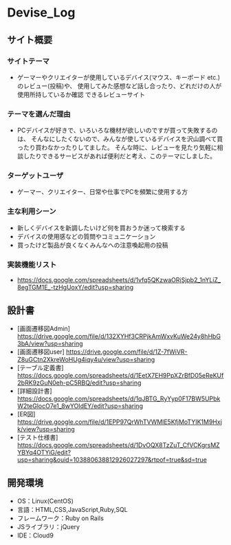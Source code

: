 # Devise_Log

## サイト概要
### サイトテーマ
- ゲーマーやクリエイターが使用しているデバイス(マウス、キーボード etc.)のレビュー(投稿)や、
  使用してみた感想など話し合ったり、どれだけの人が使用所持しているか確認
  できるレビューサイト

### テーマを選んだ理由
- PCデバイスが好きで、いろいろな機材が欲しいのですが買って失敗するのは、
  そんなにしたくないので、みんなが使しているデバイスを沢山調べて買ったり買わなかったりしてました。
  そんな時に、レビューを見たり気軽に相談したりできるサービスがあれば便利だと考え、このテーマにしました。

### ターゲットユーザ
- ゲーマー、クリエイター、日常や仕事でPCを頻繁に使用する方

### 主な利用シーン
- 新しくデバイスを新調したいけど何を買おうか迷って検索する
- デバイスの使用感などの質問やコミュニケーション
- 買ったけど製品が良くなくみんなへの注意喚起用の投稿

### 実装機能リスト
- https://docs.google.com/spreadsheets/d/1vfq5QKzwaORjSjpb2_1nYLiZ_8egTGM1E_-tzHgUoxY/edit?usp=sharing

## 設計書
- [画面遷移図Admin] https://drive.google.com/file/d/132XYHf3CRPjkAmWxvKuWe24y8hHbG3bA/view?usp=sharing
- [画面遷移図user] https://drive.google.com/file/d/1Z-7fWiVR-Z8uGCtn2XkreWoHUg4iqy4u/view?usp=sharing
- [テーブル定義書] https://docs.google.com/spreadsheets/d/1EetX7EH9PpXZrBfD05eReKUf2bRK9zGuN0eh-pC5RBQ/edit?usp=sharing
- [詳細設計書] https://docs.google.com/spreadsheets/d/1qJBTG_RyYyp0F17BW5UPbkW2teGlocO7e1_8wYOIdEY/edit?usp=sharing
- [ER図] https://drive.google.com/file/d/1EPP97QrWhTVWMlE5KfjMoTYIK1M9Hxjk/view?usp=sharing
- [テスト仕様書] https://docs.google.com/spreadsheets/d/1DvOQX8TzZuT_CfVCKgrsMZYBYq4OTYiG/edit?usp=sharing&ouid=103880638812926027297&rtpof=true&sd=true

## 開発環境
- OS：Linux(CentOS)
- 言語：HTML,CSS,JavaScript,Ruby,SQL
- フレームワーク：Ruby on Rails
- JSライブラリ：jQuery
- IDE：Cloud9
